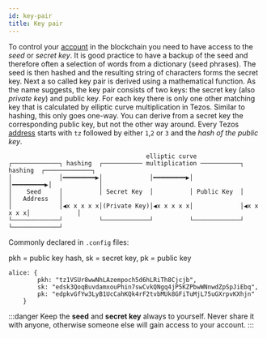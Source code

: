 ```yaml
---
id: key-pair
title: Key pair
---
```

To control your [account](address) in the blockchain you need to have access to the *seed* or *secret key*. It is good practice to have a backup of the seed and therefore often a selection of words from a dictionary (seed phrases). The seed is then hashed and the resulting string of characters forms the secret key. 
Next a so called key pair is derived using a mathematical function. As the name suggests, the key pair consists of two keys: the secret key (also *private key*) and public key. For each key there is only one other matching key that is calculated by elliptic curve multiplication in Tezos. Similar to hashing, this only goes one-way. You can derive from a secret key the corresponding public key, but not the other way around. 
Every Tezos [address](address) starts with `tz` followed by either `1`,`2` or `3` and the *hash of the public key*.  


	                                      elliptic curve                                      
	┌─────────────┐ hashing  ┌─────────── multiplication ───────────┐ hashing  ┌─────────────┐
	│             │━━━━━━━━━▶│             │━━━━━━━━━▶│             │━━━━━━━━━▶│             │
	│    Seed     │          │ Secret Key  │          │ Public Key  │          │   Address   │
	│             │◀x x x x x│(Private Key)│◀x x x x x│             │◀x x x x x│             │
	└─────────────┘          └─────────────┘          └─────────────┘          └─────────────┘

Commonly declared in `.config` files:

pkh = public key hash,
sk = secret key,
pk = public key

```
alice: {
        pkh: "tz1VSUr8wwNhLAzempoch5d6hLRiTh8Cjcjb",
        sk: "edsk3QoqBuvdamxouPhin7swCvkQNgq4jP5KZPbwWNnwdZpSpJiEbq",
        pk: "edpkvGfYw3LyB1UcCahKQk4rF2tvbMUk8GFiTuMjL75uGXrpvKXhjn"
    }
```

:::danger
Keep the **seed** and **secret key** always to yourself. Never share it with anyone, otherwise someone else will gain access to your account.
:::